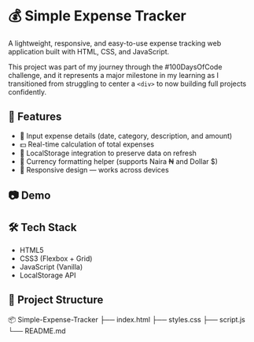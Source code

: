 # 💰 Simple Expense Tracker

A lightweight, responsive, and easy-to-use expense tracking web application built with HTML, CSS, and JavaScript.

This project was part of my journey through the #100DaysOfCode challenge, and it represents a major milestone in my learning as I transitioned from struggling to center a `<div>` to now building full projects confidently.

## 🚀 Features

- 📅 Input expense details (date, category, description, and amount)
- 💵 Real-time calculation of total expenses
- 💾 LocalStorage integration to preserve data on refresh
- 🧮 Currency formatting helper (supports Naira ₦ and Dollar $)
- 📱 Responsive design — works across devices

## 📷 Demo



## 🛠️ Tech Stack

- HTML5
- CSS3 (Flexbox + Grid)
- JavaScript (Vanilla)
- LocalStorage API

## 📁 Project Structure

📦 Simple-Expense-Tracker
├── index.html
├── styles.css
├── script.js
└── README.md
